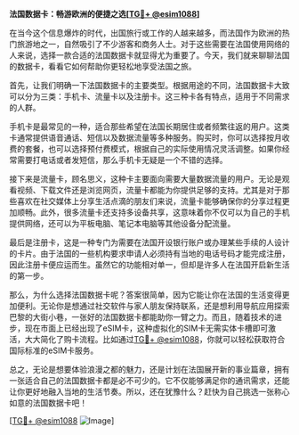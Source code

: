 **法国数据卡：畅游欧洲的便捷之选[[TG💪+ @esim1088](https://t.me/s/esim1088)]**

在当今这个信息爆炸的时代，出国旅行或工作的人越来越多，而法国作为欧洲的热门旅游地之一，自然吸引了不少游客和商务人士。对于这些需要在法国使用网络的人来说，选择一款合适的法国数据卡就显得尤为重要了。今天，我们就来聊聊法国的数据卡，看看它如何帮助你更轻松地享受法国之旅。

首先，让我们明确一下法国数据卡的主要类型。根据用途的不同，法国数据卡大致可以分为三类：手机卡、流量卡以及注册卡。这三种卡各有特点，适用于不同需求的人群。

手机卡是最常见的一种，适合那些希望在法国长期居住或者频繁往返的用户。这类卡通常提供语音通话、短信以及数据流量等多种服务。购买时，你可以选择按月收费的套餐，也可以选择预付费模式，根据自己的实际使用情况灵活调整。如果你经常需要打电话或者发短信，那么手机卡无疑是一个不错的选择。

接下来是流量卡，顾名思义，这种卡主要面向需要大量数据流量的用户。无论是观看视频、下载文件还是浏览网页，流量卡都能为你提供足够的支持。尤其是对于那些喜欢在社交媒体上分享生活点滴的朋友们来说，流量卡能够确保你的分享过程更加顺畅。此外，很多流量卡还支持多设备共享，这意味着你不仅可以为自己的手机提供网络，还可以为平板电脑、笔记本电脑等其他设备分配流量。

最后是注册卡，这是一种专门为需要在法国开设银行账户或办理某些手续的人设计的卡片。由于法国的一些机构要求申请人必须持有当地的电话号码才能完成注册，因此注册卡便应运而生。虽然它的功能相对单一，但却是许多人在法国开启新生活的第一步。

那么，为什么选择法国数据卡呢？答案很简单，因为它能让你在法国的生活变得更加便利。无论你是想通过社交软件与家人朋友保持联系，还是想利用导航应用探索巴黎的大街小巷，一张好的法国数据卡都能助你一臂之力。而且，随着技术的进步，现在市面上已经出现了eSIM卡，这种虚拟化的SIM卡无需实体卡槽即可激活，大大简化了购卡流程。比如通过[TG💪+ @esim1088](https://t.me/s/esim1088)，你就可以轻松获取符合国际标准的eSIM卡服务。

总之，无论是想要体验浪漫之都的魅力，还是计划在法国展开新的事业篇章，拥有一张适合自己的法国数据卡都是必不可少的。它不仅能够满足你的通讯需求，还能让你更好地融入当地的生活节奏。所以，还在犹豫什么？赶快为自己挑选一张称心如意的法国数据卡吧！

[[TG💪+ @esim1088](https://t.me/s/esim1088) ![Image](https://i.postimg.cc/4NQfJmqS/Snipaste-2025-05-13-00-14-12.png)]